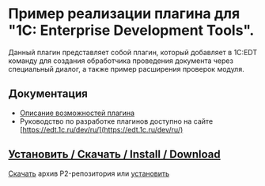 # Пример реализации плагина для "1C: Enterprise Development Tools".

Данный плагин представляет собой плагин, который добавляет в 1C:EDT команду для создания обработчика проведения документа через специальный диалог, а также пример расширения проверок модуля. 

## Документация

* [Описание возможностей плагина](documentation/)
* Руководство по разработке плагинов доступно на сайте [https://edt.1c.ru/dev/ru/](https://edt.1c.ru/dev/ru/)

## [Установить / Скачать / Install / Download](install.md)

[Скачать](install.md) архив P2-репозитория или [установить](install.md)


